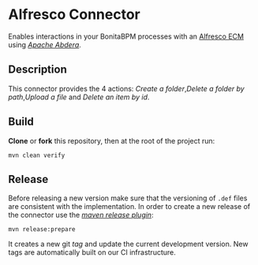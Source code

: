 # Alfresco Connector

Enables interactions in your BonitaBPM processes with an [Alfresco ECM](https://www.alfresco.com/products/enterprise-content-management/community) using [_Apache Abdera_](https://abdera.apache.org/).

## Description

This connector provides the 4 actions: _Create a folder_,_Delete a folder by path_,_Upload a file_ and _Delete an item by id_. 

## Build

__Clone__ or __fork__ this repository, then at the root of the project run:

`mvn clean verify`

## Release

Before releasing a new version make sure that the versioning of `.def` files are consistent with the implementation. In order to create a new release of the connector use the [_maven release plugin_](http://maven.apache.org/maven-release/maven-release-plugin/):

`mvn release:prepare`

It creates a new git _tag_ and update the current development version. New tags are automatically built on our CI infrastructure.
